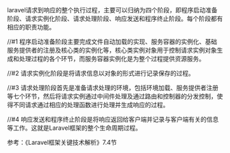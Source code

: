 laravel请求到响应的整个执行过程，主要可以归纳为四个阶段，即程序启动准备阶段、请求实例化阶段、请求处理阶段、响应发送和程序终止阶段。每个阶段都有相应的职责功能。

//#1
程序启动准备阶段主要完成文件自动加载的实现、服务容器的实例化、基础服务提供者的注册及核心类的实例化等，核心类实例对象用于控制请求实例对象生成和处理过程的各个环节，而服务容器实例化是为整个过程提供资源服务。

//#2
请求实例化阶段是将请求信息以对象的形式进行记录保存的过程。

//#3
请求处理阶段首先是准备请求处理的环境，包括环境加载、服务提供者注册等七个环节，然后将请求实例通过中间件处理及通过路由和控制器的分发控制，使得不同请求通过相应的处理函数进行处理并生成响应的过程。

//#4
响应发送和程序终止阶段是将响应返回给客户端并记录与客户端有关的信息等工作。这就是Laravel框架的整个生命周期过程。

参考：《Laravel框架关键技术解析》7.4节
